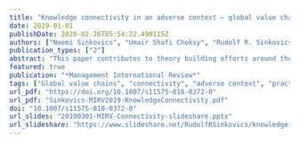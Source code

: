 ```yaml
---
title: "Knowledge connectivity in an adverse context – global value chains and Pakistani offshore service providers"
date: 2019-01-01
publishDate: 2020-02-26T05:54:22.490115Z
authors: ["Noemi Sinkovics", "Umair Shafi Choksy", "Rudolf R. Sinkovics", "Ram Mudambi"]
publication_types: ["2"]
abstract: "This paper contributes to theory building efforts around the concept of knowledge connectivity and its relevance in buyer-supplier relationships in global value chains. We use the Pakistani IT industry as our study context. Pakistan suffered a significant adverse perception bias following terror attacks in 2008-09. We based our illustration on the experiences of 12 Pakistani offshore service providers (OSPs) who succeeded in offsetting the negative implications of the country’s adverse political environment. The case firms link into two distinct value chain configurations. In each configuration, we observe a distinct course of strategic action, which we term step-up and break-out, respectively. While these observations emerged from the Pakistani context, the implications of the resulting dynamic framework for theory and practice go beyond this particular adverse country setting."
featured: true
publication: "*Management International Review*"
tags: ["Global value chains", "connectivity", "adverse context", "practices", "supplier strategies", "global sourcing", "economic geography", "comfort zone", "catch-up"]
url_pdf: "https://doi.org/10.1007/s11575-018-0372-0"
url_pdf: "Sinkovics-MIRV2019-KnowledgeConnectivity.pdf"
doi: "10.1007/s11575-018-0372-0"
url_slides: "20190301-MIRV-Connectivity-slideshare.pptx"
url_slideshare: "https://www.slideshare.net/RudolfRSinkovics/knowledge-connectivity-in-an-adverse-context-global-value-chains-and-pakistani-offshore-service-providers"
---
```

